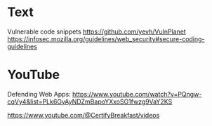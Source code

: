 
# Text

Vulnerable code snippets
https://github.com/yevh/VulnPlanet
https://infosec.mozilla.org/guidelines/web_security#secure-coding-guidelines



# YouTube

Defending Web Apps:
https://www.youtube.com/watch?v=PQngw-cqVy4&list=PLk6GyAyNDZmBapoYXxoSG1fwzg9VaY2KS



https://www.youtube.com/@CertifyBreakfast/videos



















